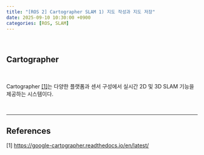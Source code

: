 ```yaml
---
title: "[ROS 2] Cartographer SLAM 1) 지도 작성과 지도 저장"
date: 2025-09-10 10:30:00 +0900
categories: [ROS, SLAM]
---
```


&nbsp;

## Cartographer

<br>

Cartographer [[1]](<https://google-cartographer.readthedocs.io/en/latest/>)는 다양한 플랫폼과 센서 구성에서 실시간 2D 및 3D SLAM 기능을 제공하는 시스템이다.

<br>

---

## References

[1] <https://google-cartographer.readthedocs.io/en/latest/>  